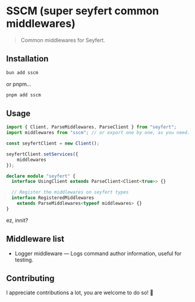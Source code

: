 # SSCM (super seyfert common middlewares)
> Common middlewares for Seyfert.

## Installation
```bash
bun add sscm
```

or pnpm...
```bash
pnpm add sscm
```

## Usage
```ts
import { Client, ParseMiddlewares, ParseClient } from "seyfert";
import middlewares from "sscm"; // or export one by one, as you need.

const seyfertClient = new Client();

seyfertClient.setServices({
    middlewares
});

declare module "seyfert" {
  interface UsingClient extends ParseClient<Client<true>> {}

  // Register the middlewares on seyfert types
  interface RegisteredMiddlewares
    extends ParseMiddlewares<typeof middlewares> {}
}
```
ez, innit?

## Middleware list
- Logger middleware — Logs command author information, useful for testing.

## Contributing
I appreciate contributions a lot, you are welcome to do so! 🥰